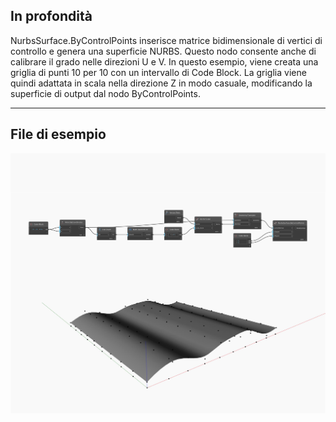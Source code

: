 ## In profondità
NurbsSurface.ByControlPoints inserisce matrice bidimensionale di vertici di controllo e genera una superficie NURBS. Questo nodo consente anche di calibrare il grado nelle direzioni U e V. In questo esempio, viene creata una griglia di punti 10 per 10 con un intervallo di Code Block. La griglia viene quindi adattata in scala nella direzione Z in modo casuale, modificando la superficie di output dal nodo ByControlPoints.
___
## File di esempio

![ByControlPoints](./Autodesk.DesignScript.Geometry.NurbsSurface.ByControlPoints_img.jpg)

